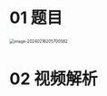 # 01 题目

<img src="https://cvp.oss-cn-shanghai.aliyuncs.com/picgo/202402162057697.png" alt="image-20240216205700582" style="zoom: 50%;" />



# 02 视频解析

